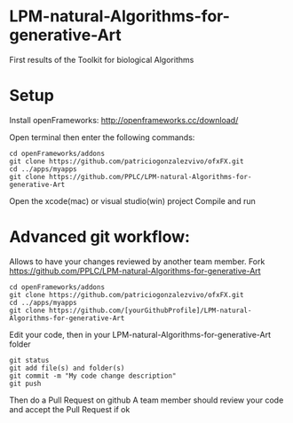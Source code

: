 # LPM-natural-Algorithms-for-generative-Art
First results of the Toolkit for biological Algorithms

# Setup
Install openFrameworks: http://openframeworks.cc/download/

Open terminal then enter the following commands:
```
cd openFrameworks/addons
git clone https://github.com/patriciogonzalezvivo/ofxFX.git
cd ../apps/myapps
git clone https://github.com/PPLC/LPM-natural-Algorithms-for-generative-Art
```

Open the xcode(mac) or visual studio(win) project
Compile and run

# Advanced git workflow:
Allows to have your changes reviewed by another team member. 
Fork https://github.com/PPLC/LPM-natural-Algorithms-for-generative-Art
```
cd openFrameworks/addons
git clone https://github.com/patriciogonzalezvivo/ofxFX.git
cd ../apps/myapps
git clone https://github.com/[yourGithubProfile]/LPM-natural-Algorithms-for-generative-Art
```
Edit your code, then in your LPM-natural-Algorithms-for-generative-Art folder 
```
git status
git add file(s) and folder(s)
git commit -m "My code change description"
git push
```
Then do a Pull Request on github
A team member should review your code and accept the Pull Request if ok
